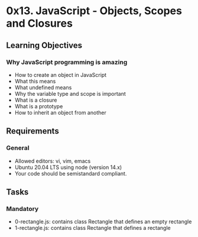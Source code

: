 # 0x13. JavaScript - Objects, Scopes and Closures

## Learning Objectives
### Why JavaScript programming is amazing
- How to create an object in JavaScript
- What this means
- What undefined means
- Why the variable type and scope is important
- What is a closure
- What is a prototype
- How to inherit an object from another

## Requirements
### General
- Allowed editors: vi, vim, emacs
- Ubuntu 20.04 LTS using node (version 14.x)
- Your code should be semistandard compliant.

## Tasks
### Mandatory
- 0-rectangle.js: contains class Rectangle that defines an empty rectangle
- 1-rectangle.js: contains class Rectangle that defines a rectangle
